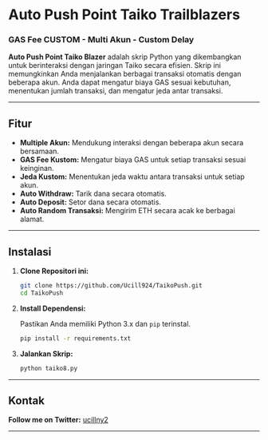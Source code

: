 # **Auto Push Point Taiko Trailblazers**

### **GAS Fee CUSTOM - Multi Akun - Custom Delay**



**Auto Push Point Taiko Blazer** adalah skrip Python yang dikembangkan untuk berinteraksi dengan jaringan Taiko secara efisien. Skrip ini memungkinkan Anda menjalankan berbagai transaksi otomatis dengan beberapa akun. Anda dapat mengatur biaya GAS sesuai kebutuhan, menentukan jumlah transaksi, dan mengatur jeda antar transaksi.

---

## Fitur

- **Multiple Akun:** Mendukung interaksi dengan beberapa akun secara bersamaan.
- **GAS Fee Kustom:** Mengatur biaya GAS untuk setiap transaksi sesuai keinginan.
- **Jeda Kustom:** Menentukan jeda waktu antara transaksi untuk setiap akun.
- **Auto Withdraw:** Tarik dana secara otomatis.
- **Auto Deposit:** Setor dana secara otomatis.
- **Auto Random Transaksi:** Mengirim ETH secara acak ke berbagai alamat.

---

## Instalasi

1. **Clone Repositori ini:**

    ```bash
    git clone https://github.com/Ucill924/TaikoPush.git
    cd TaikoPush
    ```


2. **Install Dependensi:**

    Pastikan Anda memiliki Python 3.x dan `pip` terinstal.

    ```bash
    pip install -r requirements.txt
    ```

3. **Jalankan Skrip:**

    ```bash
    python taiko8.py
    ```

---

## Kontak

**Follow me on Twitter:** [ucillny2](https://twitter.com/ucillny2)

---


